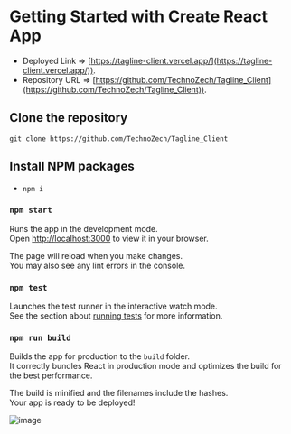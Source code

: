 # Getting Started with Create React App

- Deployed Link => [https://tagline-client.vercel.app/](https://tagline-client.vercel.app/)).
- Repository URL => [https://github.com/TechnoZech/Tagline_Client](https://github.com/TechnoZech/Tagline_Client)).

## Clone the repository
`git clone https://github.com/TechnoZech/Tagline_Client`

## Install NPM packages
- `npm i`

### `npm start`

Runs the app in the development mode.\
Open [http://localhost:3000](http://localhost:3000) to view it in your browser.

The page will reload when you make changes.\
You may also see any lint errors in the console.

### `npm test`

Launches the test runner in the interactive watch mode.\
See the section about [running tests](https://facebook.github.io/create-react-app/docs/running-tests) for more information.

### `npm run build`

Builds the app for production to the `build` folder.\
It correctly bundles React in production mode and optimizes the build for the best performance.

The build is minified and the filenames include the hashes.\
Your app is ready to be deployed!

![image](https://github.com/TechnoZech/Tagline_Client/assets/49605916/6a4cc1ed-605d-43d8-8080-1f423d7f3e90)
